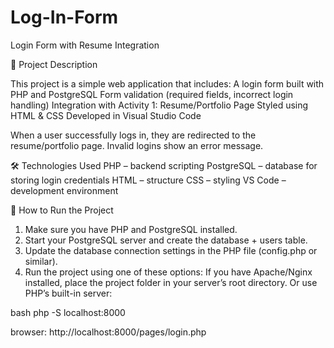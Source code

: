 # Log-In-Form

Login Form with Resume Integration

📌 Project Description

This project is a simple web application that includes:
  A login form built with PHP and PostgreSQL
  Form validation (required fields, incorrect login handling)
  Integration with Activity 1: Resume/Portfolio Page
  Styled using HTML & CSS
  Developed in Visual Studio Code
  
When a user successfully logs in, they are redirected to the resume/portfolio page. Invalid logins show an error message.

🛠️ Technologies Used
PHP – backend scripting
PostgreSQL – database for storing login credentials
HTML – structure
CSS – styling
VS Code – development environment

🚀 How to Run the Project
1. Make sure you have PHP and PostgreSQL installed.
2. Start your PostgreSQL server and create the database + users table.
3. Update the database connection settings in the PHP file (config.php or similar).
4. Run the project using one of these options:
If you have Apache/Nginx installed, place the project folder in your server’s root directory.
Or use PHP’s built-in server:

bash
php -S localhost:8000

browser:
http://localhost:8000/pages/login.php




